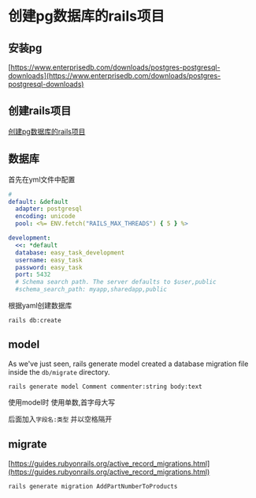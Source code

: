 # 创建pg数据库的rails项目

## 安装pg

[https://www.enterprisedb.com/downloads/postgres-postgresql-downloads](https://www.enterprisedb.com/downloads/postgres-postgresql-downloads)

## 创建rails项目

[创建pg数据库的rails项目](https://www.digitalocean.com/community/tutorials/how-to-use-postgresql-with-your-ruby-on-rails-application-on-ubuntu-18-04)


## 数据库

首先在yml文件中配置


```yaml
#
default: &default
  adapter: postgresql
  encoding: unicode
  pool: <%= ENV.fetch("RAILS_MAX_THREADS") { 5 } %>

development:
  <<: *default
  database: easy_task_development
  username: easy_task
  password: easy_task
  port: 5432
  # Schema search path. The server defaults to $user,public
  #schema_search_path: myapp,sharedapp,public
```


根据yaml创建数据库

```shell script
rails db:create
```


## model

As we've just seen, rails generate model created a database migration file inside the `db/migrate` directory. 

```shell script
rails generate model Comment commenter:string body:text 
```
使用model时 使用单数,首字母大写

后面加入`字段名:类型` 并以空格隔开




## migrate

[https://guides.rubyonrails.org/active_record_migrations.html](https://guides.rubyonrails.org/active_record_migrations.html)


```shell script
rails generate migration AddPartNumberToProducts
```

